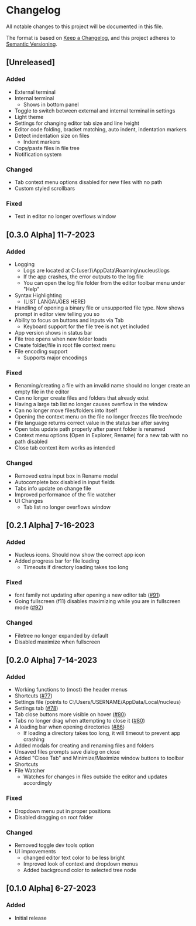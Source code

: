 # Changelog

All notable changes to this project will be documented in this file.

The format is based on [Keep a Changelog](https://keepachangelog.com/en/1.1.0/),
and this project adheres to [Semantic Versioning](https://semver.org/spec/v2.0.0.html).

## [Unreleased]

### Added

- External terminal
- Internal terminal
  - Shows in bottom panel
- Toggle to switch between external and internal terminal in settings
- Light theme
- Settings for changing editor tab size and line height
- Editor code folding, bracket matching, auto indent, indentation markers
- Detect indentation size on files
  - Indent markers
- Copy/paste files in file tree
- Notification system

### Changed

- Tab context menu options disabled for new files with no path
- Custom styled scrollbars

### Fixed

- Text in editor no longer overflows window

## [0.3.0 Alpha] 11-7-2023

### Added

- Logging
  - Logs are located at C:{user}\AppData\Roaming\nucleus\logs
  - If the app crashes, the error outputs to the log file
  - You can open the log file folder from the editor toolbar menu under "Help"
- Syntax Highlighting
  - (LIST LANGAUGES HERE)
- Handling of opening a binary file or unsupported file type. Now shows prompt in editor view telling you so
- Ability to focus on buttons and inputs via Tab
  - Keyboard support for the file tree is not yet included
- App version shows in status bar
- File tree opens when new folder loads
- Create folder/file in root file context menu
- File encoding support
  - Supports major encodings

### Fixed

- Renaming/creating a file with an invalid name should no longer create an empty file in the editor
- Can no longer create files and folders that already exist
- Having a large tab list no longer causes overflow in the window
- Can no longer move files/folders into itself
- Opening the context menu on the file no longer freezes file tree/node
- File language returns correct value in the status bar after saving
- Open tabs update path properly after parent folder is renamed
- Context menu options (Open in Explorer, Rename) for a new tab with no path disabled
- Close tab context item works as intended

### Changed

- Removed extra input box in Rename modal
- Autocomplete box disabled in input fields
- Tabs info update on change file
- Improved performance of the file watcher
- UI Changes
  - Tab list no longer overflows window

## [0.2.1 Alpha] 7-16-2023

### Added

-  Nucleus icons. Should now show the correct app icon
-  Added progress bar for file loading
   -  Timeouts if directory loading takes too long
  
### Fixed

- font family not updating after opening a new editor tab ([#91](https://github.com/mellobacon/Nucleus/issues/91))
- Going fullscreen (f11) disables maximizing while you are in fullscreen mode ([#92](https://github.com/mellobacon/Nucleus/issues/92))

### Changed

- Filetree no longer expanded by default
- Disabled maximize when fullscreen

## [0.2.0 Alpha] 7-14-2023

### Added

- Working functions to (most) the header menus
- Shortcuts ([#77](https://github.com/mellobacon/Nucleus/issues/77))
- Settings file (points to C:/Users/USERNAME/AppData/Local/nucleus)
- Settings tab ([#78](https://github.com/mellobacon/Nucleus/issues/78))
- Tab close buttons more visible on hover ([#80](https://github.com/mellobacon/Nucleus/issues/80))
- Tabs no longer drag when attempting to close it ([#80](https://github.com/mellobacon/Nucleus/issues/80))
- A loading bar when opening directories ([#86](https://github.com/mellobacon/Nucleus/issues/86))
  - If loading a directory takes too long, it will timeout to prevent app crashing
- Added modals for creating and renaming files and folders
- Unsaved files prompts save dialog on close
- Added "Close Tab" and Minimize/Maximize window buttons to toolbar
- Shortcuts
- File Watcher
  - Watches for changes in files outside the editor and updates accordingly

### Fixed

- Dropdown menu put in proper positions
- Disabled dragging on root folder

### Changed

- Removed toggle dev tools option
- UI improvements
  - changed editor text color to be less bright
  - Improved look of context and dropdown menus
  - Added background color to selected tree node

## [0.1.0 Alpha] 6-27-2023

### Added

- Initial release